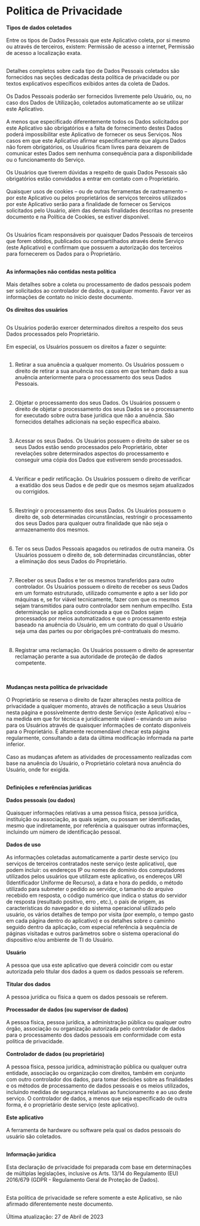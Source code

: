 <h1>Politica de Privacidade</h1>

<div>
  <p>
 <b> Tipos de dados coletados </b><br><br>
Entre os tipos de Dados Pessoais que este Aplicativo coleta, por si mesmo ou através de terceiros, existem: Permissão de acesso a internet, Permissão de acesso a localização exata. <br><br>
 
Detalhes completos sobre cada tipo de Dados Pessoais coletados são fornecidos nas seções dedicadas desta política de privacidade ou por textos explicativos específicos exibidos antes da coleta de Dados. <br><br>
Os Dados Pessoais poderão ser fornecidos livremente pelo Usuário, ou, no caso dos Dados de Utilização, coletados automaticamente ao se utilizar este Aplicativo.<br><br>
A menos que especificado diferentemente todos os Dados solicitados por este Aplicativo são obrigatórios e a falta de fornecimento destes Dados poderá impossibilitar este Aplicativo de fornecer os seus Serviços. Nos casos em que este Aplicativo afirmar especificamente que alguns Dados não forem obrigatórios, os Usuários ficam livres para deixarem de comunicar estes Dados sem nenhuma consequência para a disponibilidade ou o funcionamento do Serviço. <br><br>
Os Usuários que tiverem dúvidas a respeito de quais Dados Pessoais são obrigatórios estão convidados a entrar em contato com o Proprietário.<br><br>
Quaisquer usos de cookies – ou de outras ferramentas de rastreamento – por este Aplicativo ou pelos proprietários de serviços terceiros utilizados por este Aplicativo serão para a finalidade de fornecer os Serviços solicitados pelo Usuário, além das demais finalidades descritas no presente documento e na Política de Cookies, se estiver disponível.<br><br>
 
Os Usuários ficam responsáveis por quaisquer Dados Pessoais de terceiros que forem obtidos, publicados ou compartilhados através deste Serviço (este Aplicativo) e confirmam que possuem a autorização dos terceiros para fornecerem os Dados para o Proprietário. <br><br>

<b>As informações não contidas nesta política</b> <br><br>
Mais detalhes sobre a coleta ou processamento de dados pessoais podem ser solicitados ao controlador de dados, a qualquer momento. Favor ver as informações de contato no início deste documento. <br><br>
<b>Os direitos dos usuários</b><br><br>

Os Usuários poderão exercer determinados direitos a respeito dos seus Dados processados pelo Proprietário.<br><br>
Em especial, os Usuários possuem os direitos a fazer o seguinte:<br><br>
<ol>
<Li>Retirar a sua anuência a qualquer momento. Os Usuários possuem o direito de retirar a sua anuência nos casos em que tenham dado a sua anuência anteriormente para o processamento dos seus Dados Pessoais.</Li><br><br>

<li>Objetar o processamento dos seus Dados. Os Usuários possuem o direito de objetar o processamento dos seus Dados se o processamento for executado sobre outra base jurídica que não a anuência. São fornecidos detalhes adicionais na seção específica abaixo.</li><br><br>

<li>Acessar os seus Dados. Os Usuários possuem o direito de saber se os seus Dados estão sendo processados pelo Proprietário, obter revelações sobre determinados aspectos do processamento e conseguir uma cópia dos Dados que estiverem sendo processados.</li><br><br>

<li>Verificar e pedir retificação. Os Usuários possuem o direito de verificar a exatidão dos seus Dados e de pedir que os mesmos sejam atualizados ou corrigidos.</li><br><br>

<li>Restringir o processamento dos seus Dados. Os Usuários possuem o direito de, sob determinadas circunstâncias, restringir o processamento dos seus Dados para qualquer outra finalidade que não seja o armazenamento dos mesmos.</li><br><br>

<li>Ter os seus Dados Pessoais apagados ou retirados de outra maneira. Os Usuários possuem o direito de, sob determinadas circunstâncias, obter a eliminação dos seus Dados do Proprietário.</li><br><br>

<li>Receber os seus Dados e ter os mesmos transferidos para outro controlador. Os Usuários possuem o direito de receber os seus Dados em um formato estruturado, utilizado comumente e apto a ser lido por máquinas e, se for viável tecnicamente, fazer com que os mesmos sejam transmitidos para outro controlador sem nenhum empecilho. Esta determinação se aplica condicionada a que os Dados sejam processados por meios automatizados e que o processamento esteja baseado na anuência do Usuário, em um contrato do qual o Usuário seja uma das partes ou por obrigações pré-contratuais do mesmo.</li><br><br>

<li>Registrar uma reclamação. Os Usuários possuem o direito de apresentar reclamação perante a sua autoridade de proteção de dados competente.</li><br><br>
</ol>
<b>Mudanças nesta política de privacidade </b><br><br>
O Proprietário se reserva o direito de fazer alterações nesta política de privacidade a qualquer momento, através de notificação a seus Usuários nesta página e possivelmente dentro deste Serviço (este Aplicativo) e/ou – na medida em que for técnica e juridicamente viável – enviando um aviso para os Usuários através de quaisquer informações de contato disponíveis para o Proprietário. É altamente recomendável checar esta página regularmente, consultando a data da última modificação informada na parte inferior.<br><br>
Caso as mudanças afetem as atividades de processamento realizadas com base na anuência do Usuário, o Proprietário coletará nova anuência do Usuário, onde for exigida.<br><br>
 
<b>Definições e referências jurídicas</b><br><br>
<b>Dados pessoais (ou dados)</b><br><br>
Quaisquer informações relativas a uma pessoa física, pessoa jurídica, instituição ou associação, as quais sejam, ou possam ser identificadas, mesmo que indiretamente, por referência a quaisquer outras informações, incluindo um número de identificação pessoal.<br><br>
<b>Dados de uso</b><br><br>
As informações coletadas automaticamente a partir deste serviço (ou serviços de terceiros contratados neste serviço (este aplicativo), que podem incluir: os endereços IP ou nomes de domínio dos computadores utilizados pelos usuários que utilizam este aplicativo, os endereços URI (Identificador Uniforme de Recurso), a data e hora do pedido, o método utilizado para submeter o pedido ao servidor, o tamanho do arquivo recebido em resposta, o código numérico que indica o status do servidor de resposta (resultado positivo, erro , etc.), o país de origem, as características do navegador e do sistema operacional utilizado pelo usuário, os vários detalhes de tempo por visita (por exemplo, o tempo gasto em cada página dentro do aplicativo) e os detalhes sobre o caminho seguido dentro da aplicação, com especial referência à sequência de páginas visitadas e outros parâmetros sobre o sistema operacional do dispositivo e/ou ambiente de TI do Usuário.<br><br>
<B>Usuário</B><br><br>
A pessoa que usa este aplicativo que deverá coincidir com ou estar autorizada pelo titular dos dados a quem os dados pessoais se referem.<br><br>
<B>Titular dos dados</B><br><br>
A pessoa jurídica ou física a quem os dados pessoais se referem.<br><br>
<b>Processador de dados (ou supervisor de dados)</b><br><br>
A pessoa física, pessoa jurídica, a administração pública ou qualquer outro órgão, associação ou organização autorizada pelo controlador de dados para o processamento dos dados pessoais em conformidade com esta política de privacidade.<br><br>
<b>Controlador de dados (ou proprietário)</b> <br><br>
A pessoa física, pessoa jurídica, administração pública ou qualquer outra entidade, associação ou organização com direitos, também em conjunto com outro controlador dos dados, para tomar decisões sobre as finalidades e os métodos de processamento de dados pessoais e os meios utilizados, incluindo medidas de segurança relativas ao funcionamento e ao uso deste serviço. O controlador de dados, a menos que seja especificado de outra forma, é o proprietário deste serviço (este aplicativo). <br><br>
<b>Este aplicativo</b><br><br>
A ferramenta de hardware ou software pela qual os dados pessoais do usuário são coletados.<br><br>
 
<b>Informação jurídica</b><br><br>
Esta declaração de privacidade foi preparada com base em determinações de múltiplas legislações, inclusive os Arts. 13/14 do Regulamento (EU) 2016/679 (GDPR - Regulamento Geral de Proteção de Dados).<br><br>
 
Esta política de privacidade se refere somente a este Aplicativo, se não afirmado diferentemente neste documento.<br><br>
Última atualização: 27 de Abril de 2023<br> 
 


</p>
</div>
